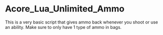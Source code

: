 # Acore_Lua_Unlimited_Ammo

This is a very basic script that gives ammo back whenever you shoot or use an ability. Make sure to only have 1 type of ammo in bags.
